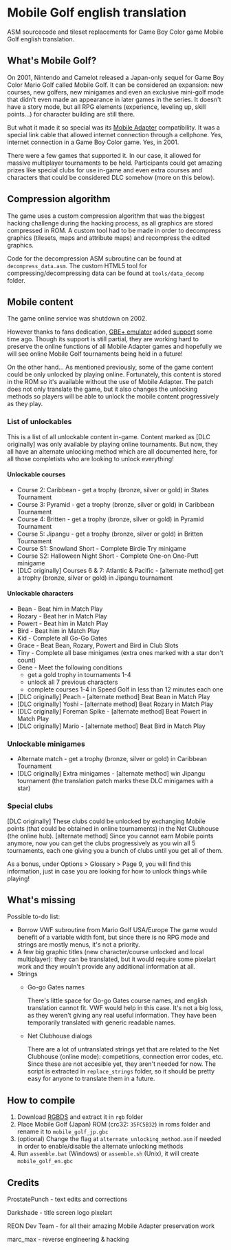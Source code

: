 # Mobile Golf english translation
ASM sourcecode and tileset replacements for Game Boy Color game Mobile Golf english translation.

## What's Mobile Golf?
On 2001, Nintendo and Camelot released a Japan-only sequel for Game Boy Color Mario Golf called Mobile Golf.
It can be considered an expansion: new courses, new golfers, new minigames and even an exclusive mini-golf mode that didn't even made an appearance in later games in the series. It doesn't have a story mode, but all RPG elements (experience, leveling up, skill points...) for character building are still there.

But what it made it so special was its [Mobile Adapter](https://www.youtube.com/watch?v=epl9prMmnGU) compatibility. It was a special link cable that allowed internet connection through a cellphone. Yes, internet connection in a Game Boy Color game. Yes, in 2001.

There were a few games that supported it. In our case, it allowed for massive multiplayer tournaments to be held. Participants could get amazing prizes like special clubs for use in-game and even extra courses and characters that could be considered DLC somehow (more on this below).

## Compression algorithm
The game uses a custom compression algorithm that was the biggest hacking challenge during the hacking process, as all graphics are stored compressed in ROM. A custom tool had to be made in order to decompress graphics (tilesets, maps and attribute maps) and recompress the edited graphics.

Code for the decompression ASM subroutine can be found at `decompress_data.asm`.
The custom HTML5 tool for compressing/decompressing data can be found at `tools/data_decomp` folder.

## Mobile content
The game online service was shutdown on 2002.

However thanks to fans dedication, [GBE+ emulator](https://github.com/shonumi/gbe-plus) added [support](https://shonumi.github.io/articles/art14.html) some time ago. Though its support is still partial, they are working hard to preserve the online functions of all Mobile Adapter games and hopefully we will see online Mobile Golf tournaments being held in a future!

On the other hand... As mentioned previously, some of the game content could be only unlocked by playing online. Fortunately, this content is stored in the ROM so it's available without the use of Mobile Adapter. The patch does not only translate the game, but it also changes the unlocking methods so players will be able to unlock the mobile content progressively as they play.

### List of unlockables
This is a list of all unlockable content in-game. Content marked as [DLC originally] was only available by playing online tournaments. But now, they all have an alternate unlocking method which are all documented here, for all those completists who are looking to unlock everything!
#### Unlockable courses
* Course 2: Caribbean - get a trophy (bronze, silver or gold) in States Tournament
* Course 3: Pyramid - get a trophy (bronze, silver or gold) in Caribbean Tournament
* Course 4: Britten - get a trophy (bronze, silver or gold) in Pyramid Tournament
* Course 5: Jipangu - get a trophy (bronze, silver or gold) in Britten Tournament
* Course S1: Snowland Short - Complete Birdie Try minigame
* Course S2: Halloween Night Short - Complete One-on One-Putt minigame
* [DLC originally] Courses 6 & 7: Atlantic & Pacific - [alternate method] get a trophy (bronze, silver or gold) in Jipangu tournament
#### Unlockable characters
* Bean - Beat him in Match Play
* Rozary - Beat her in Match Play
* Powert - Beat him in Match Play
* Bird - Beat him in Match Play
* Kid - Complete all Go-Go Gates
* Grace - Beat Bean, Rozary, Powert and Bird in Club Slots
* Tiny - Complete all base minigames (extra ones marked with a star don't count)
* Gene - Meet the following conditions
  * get a gold trophy in tournaments 1-4
  * unlock all 7 previous characters
  * complete courses 1-4 in Speed Golf in less than 12 minutes each one
* [DLC originally] Peach - [alternate method] Beat Bean in Match Play
* [DLC originally] Yoshi - [alternate method] Beat Rozary in Match Play
* [DLC originally] Foreman Spike - [alternate method] Beat Powert in Match Play
* [DLC originally] Mario - [alternate method] Beat Bird in Match Play

### Unlockable minigames
* Alternate match - get a trophy (bronze, silver or gold) in Caribbean Tournament
* [DLC originally] Extra minigames - [alternate method] win Jipangu tournament (the translation patch marks these DLC minigames with a star)

### Special clubs
[DLC originally] These clubs could be unlocked by exchanging Mobile points (that could be obtained in online tournaments) in the Net Clubhouse (the online hub).
[alternate method] Since you cannot earn Mobile points anymore, now you can get the clubs progressively as you win all 5 tournaments, each one giving you a bunch of clubs until you get all of them.

As a bonus, under Options > Glossary > Page 9, you will find this information, just in case you are looking for how to unlock things while playing!

## What's missing
Possible to-do list:
* Borrow VWF subroutine from Mario Golf USA/Europe
  The game would benefit of a variable width font, but since there is no RPG mode and strings are mostly menus, it's not a priority.
* A few big graphic titles (new character/course unlocked and local multiplayer): they can be translated, but it would require some pixelart work and they wouln't provide any additional information at all.
* Strings
    * Go-go Gates names
      
      There's little space for Go-go Gates course names, and english translation cannot fit. VWF would help in this case. It's not a big loss, as they weren't giving any real useful information. They have been temporarily translated with generic readable names.
    * Net Clubhouse dialogs
      
      There are a lot of untranslated strings yet that are related to the Net Clubhouse (online mode): competitions, connection error codes, etc. Since these are not accesible yet, they aren't needed for now. The script is extracted in `replace_strings` folder, so it should be pretty easy for anyone to translate them in a future.

## How to compile
1. Download [RGBDS](https://github.com/rednex/rgbds/) and extract it in `rgb` folder
2. Place Mobile Golf (Japan) ROM (crc32: `35FC5B32`) in roms folder and rename it to `mobile_golf_jp.gbc`
3. (optional) Change the flag at `alternate_unlocking_method.asm` if needed in order to enable/disable the alternate unlocking methods
4. Run `assemble.bat` (Windows) or `assemble.sh` (Unix), it will create `mobile_golf_en.gbc`

## Credits
ProstatePunch - text edits and corrections

Darkshade - title screen logo pixelart

REON Dev Team - for all their amazing Mobile Adapter preservation work

marc_max - reverse engineering & hacking
